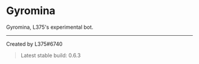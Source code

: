 # Gyromina

Gyromina, L375's experimental bot.

***

Created by L375#6740

> Latest stable build: 0.6.3
